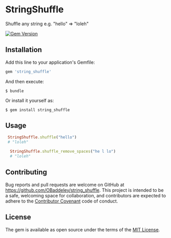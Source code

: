 # StringShuffle

Shuffle any string e.g. "hello"  => "loleh"

[![Gem Version](https://badge.fury.io/rb/string_shuffle.svg)](https://badge.fury.io/rb/string_shuffle)

## Installation

Add this line to your application's Gemfile:

```ruby
gem 'string_shuffle'
```

And then execute:

    $ bundle

Or install it yourself as:

    $ gem install string_shuffle

## Usage

```ruby
 StringShuffle.shuffle("hello")
 # "loleh"
```

```ruby
  StringShuffle.shuffle_remove_spaces("he l lo")
  # "loleh"
```


## Contributing

Bug reports and pull requests are welcome on GitHub at https://github.com/OBaddeley/string_shuffle. This project is intended to be a safe, welcoming space for collaboration, and contributors are expected to adhere to the [Contributor Covenant](http://contributor-covenant.org) code of conduct.


## License

The gem is available as open source under the terms of the [MIT License](http://opensource.org/licenses/MIT).
